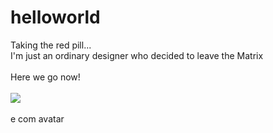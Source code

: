 # helloworld
Taking the red pill... <br />
I'm just an ordinary designer who decided to leave the Matrix <br />
<br />
Here we go now!<br />
<br />
<img src=“https://github.com/estudiodrops/helloworld/blob/master/me.jpg” /><br />
<br />
e com avatar


